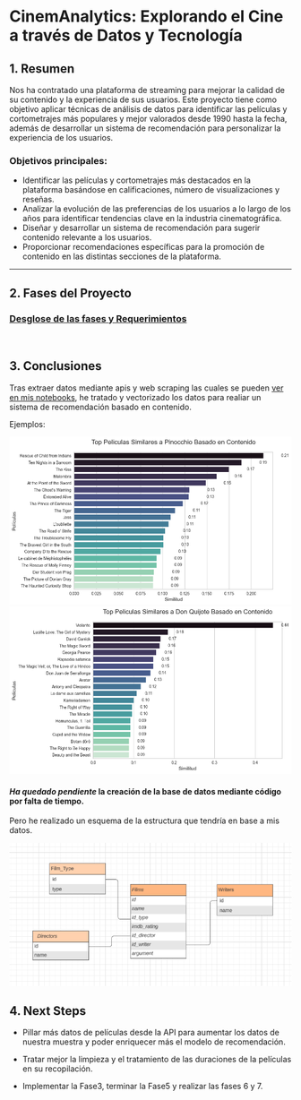 # CinemAnalytics: Explorando el Cine a través de Datos y Tecnología

## 1. Resumen

Nos ha contratado una plataforma de streaming para mejorar la calidad de su contenido y la experiencia de sus usuarios. Este proyecto tiene como objetivo aplicar técnicas de análisis de datos para identificar las películas y cortometrajes más populares y mejor valorados desde 1990 hasta la fecha, además de desarrollar un sistema de recomendación para personalizar la experiencia de los usuarios.

### Objetivos principales:
- Identificar las películas y cortometrajes más destacados en la plataforma basándose en calificaciones, número de visualizaciones y reseñas.
- Analizar la evolución de las preferencias de los usuarios a lo largo de los años para identificar tendencias clave en la industria cinematográfica.
- Diseñar y desarrollar un sistema de recomendación para sugerir contenido relevante a los usuarios.
- Proporcionar recomendaciones específicas para la promoción de contenido en las distintas secciones de la plataforma.

---

## 2. Fases del Proyecto

### [Desglose de las fases y Requerimientos](https://github.com/DataScienceOct24/project_z)
<br>


## 3. Conclusiones

Tras extraer datos mediante apis y web scraping las cuales se pueden [ver en mis notebooks](https://github.com/joseluisalmendral/Prueba_Tecnica/tree/master/notebooks), he tratado y vectorizado los datos para realiar un sistema de recomendación basado en contenido.

Ejemplos: 

![don_quijote_similar_films](utils/pinocho_similar_films.png)
![don_quijote_similar_films](utils/don_quijote_similar_films.png)

#### *Ha quedado pendiente* la creación de la base de datos mediante código por falta de tiempo.

 Pero he realizado un esquema de la estructura que tendría en base a mis datos.

![db_structure](utils/db_structure.png)



## 4. Next Steps

 - Pillar más datos de películas desde la API para aumentar los datos de nuestra muestra y poder enriquecer más el modelo de recomendación.
 
 - Tratar mejor la limpieza y el tratamiento de las duraciones de la películas en su recopilación.
 
 - Implementar la Fase3, terminar la Fase5 y realizar las fases 6 y 7.
